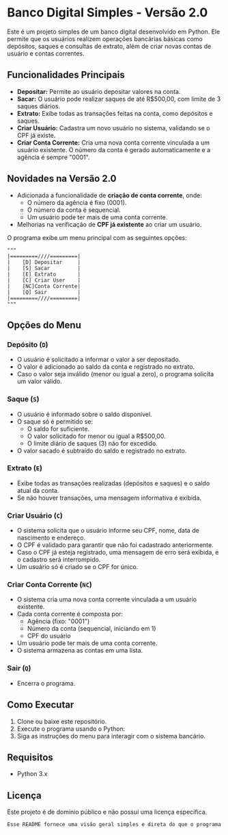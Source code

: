 # Banco Digital Simples - Versão 2.0

Este é um projeto simples de um banco digital desenvolvido em Python. Ele permite que os usuários realizem operações bancárias básicas como depósitos, saques e consultas de extrato, além de criar novas contas de usuário e contas correntes.

## Funcionalidades Principais

- **Depositar:** Permite ao usuário depositar valores na conta.
- **Sacar:** O usuário pode realizar saques de até R$500,00, com limite de 3 saques diários.
- **Extrato:** Exibe todas as transações feitas na conta, como depósitos e saques.
- **Criar Usuário:** Cadastra um novo usuário no sistema, validando se o CPF já existe.
- **Criar Conta Corrente:** Cria uma nova conta corrente vinculada a um usuário existente. O número da conta é gerado automaticamente e a agência é sempre "0001".

## Novidades na Versão 2.0

- Adicionada a funcionalidade de **criação de conta corrente**, onde:
  - O número da agência é fixo (0001).
  - O número da conta é sequencial.
  - Um usuário pode ter mais de uma conta corrente.
- Melhorias na verificação de **CPF já existente** ao criar um usuário.
  
O programa exibe um menu principal com as seguintes opções:

```text
"""
|=========////=========|
|    [D] Depositar     |
|    [S] Sacar         |
|    [E] Extrato       |
|    [C] Criar User    |
|    [NC]Conta Corrente|  
|    [Q] Sair          | 
|=========////=========|
"""
```
## Opções do Menu

### Depósito (`D`)

- O usuário é solicitado a informar o valor a ser depositado.
- O valor é adicionado ao saldo da conta e registrado no extrato.
- Caso o valor seja inválido (menor ou igual a zero), o programa solicita um valor válido.

### Saque (`S`)

- O usuário é informado sobre o saldo disponível.
- O saque só é permitido se:
  - O saldo for suficiente.
  - O valor solicitado for menor ou igual a R$500,00.
  - O limite diário de saques (3) não for excedido.
- O valor sacado é subtraído do saldo e registrado no extrato.

### Extrato (`E`)

- Exibe todas as transações realizadas (depósitos e saques) e o saldo atual da conta.
- Se não houver transações, uma mensagem informativa é exibida.
  
### Criar Usuário (`C`)

- O sistema solicita que o usuário informe seu CPF, nome, data de nascimento e endereço.
- O CPF é validado para garantir que não foi cadastrado anteriormente.
- Caso o CPF já esteja registrado, uma mensagem de erro será exibida, e o cadastro será interrompido.
- Um usuário só é criado se o CPF for único.

### Criar Conta Corrente (`NC`)

- O sistema cria uma nova conta corrente vinculada a um usuário existente.
- Cada conta corrente é composta por:
  - Agência (fixo: "0001")
  - Número da conta (sequencial, iniciando em 1)
  - CPF do usuário
- Um usuário pode ter mais de uma conta corrente.
- O sistema armazena as contas em uma lista.


### Sair (`Q`)

- Encerra o programa.

## Como Executar

1. Clone ou baixe este repositório.
2. Execute o programa usando o Python:
3. Siga as instruções do menu para interagir com o sistema bancário.

## Requisitos
- Python 3.x

## Licença
Este projeto é de domínio público e não possui uma licença específica.

   ```bash
Esse README fornece uma visão geral simples e direta do que o programa faz e como ele funciona. Você pode adaptá-lo conforme necessário!

